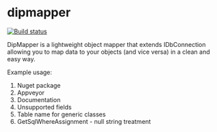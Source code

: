 # dipmapper

[![Build status](https://ci.appveyor.com/api/projects/status/rhnnr0xn7j8i5ayf?svg=true)](https://ci.appveyor.com/project/grantcolley/dipmapper)

DipMapper is a lightweight object mapper that extends IDbConnection allowing you to map data to your objects (and vice versa) in a clean and easy way.

Example usage:


1. Nuget package
2. Appveyor
3. Documentation
4. Unsupported fields
5. Table name for generic classes
6. GetSqlWhereAssignment - null string treatment
        
